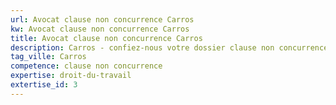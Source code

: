 ```yaml
---
url: Avocat clause non concurrence Carros
kw: Avocat clause non concurrence Carros
title: Avocat clause non concurrence Carros
description: Carros - confiez-nous votre dossier clause non concurrence
tag_ville: Carros
competence: clause non concurrence
expertise: droit-du-travail
extertise_id: 3
---
```

